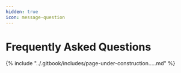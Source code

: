 ```yaml
---
hidden: true
icon: message-question
---
```


# Frequently Asked Questions

{% include "../.gitbook/includes/page-under-construction.....md" %}
